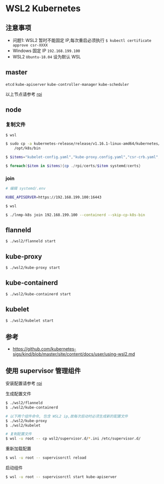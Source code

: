 # WSL2 Kubernetes

## 注意事项

* 问题1: WSL2 暂时不能固定 IP,每次重启必须执行 `$ kubectl certificate approve csr-XXXX`
* Windows 固定 IP `192.168.199.100`
* WSL2 `Ubuntu-18.04` 设为默认 WSL

## master

`etcd` `kube-apiserver` `kube-controller-manager` `kube-scheduler`

以上节点请参考 [rpi](../rpi)

## node

### 复制文件

```bash
$ wsl

$ sudo cp -a kubernetes-release/release/v1.16.1-linux-amd64/kubernetes/server/bin/kube{-proxy,ctl,let,adm} \
    /opt/k8s/bin
```

```powershell
$ $items="kubelet-config.yaml","kube-proxy.config.yaml","csr-crb.yaml","kubectl.kubeconfig","kube-proxy.kubeconfig","flanneld.pem","flanneld-key.pem"

$ foreach($item in $items){cp ./rpi/certs/$item systemd/certs}
```

### join

```bash
# 编辑 systemd/.env

KUBE_APISERVER=https://192.168.199.100:16443

$ wsl

$ ./lnmp-k8s join 192.168.199.100 --containerd --skip-cp-k8s-bin
```

## flanneld

```bash
$ ./wsl2/flanneld start
```

## kube-proxy

```bash
$ ./wsl2/kube-proxy start
```

## kube-containerd

```bash
$ ./wsl2/kube-containerd start
```

## kubelet

```bash
$ ./wsl2/kubelet start
```

## 参考

* https://github.com/kubernetes-sigs/kind/blob/master/site/content/docs/user/using-wsl2.md

## 使用 supervisor 管理组件

安装配置请参考 [rpi](../rpi)

生成配置文件

```bash
$ ./wsl2/flanneld
$ ./wsl2/kube-containerd

# 以下两个组件命令, 包含 WSL2 ip,故每次启动时必须生成新的配置文件
$ ./wsl2/kube-proxy
$ ./wsl2/kubelet

# 复制配置文件
$ wsl -u root -- cp wsl2/supervisor.d/*.ini /etc/supervisor.d/
```

重新加载配置

```bash
$ wsl -u root -- supervisorctl reload
```

启动组件

```bash
$ wsl -u root -- supervisorctl start kube-apiserver
```

